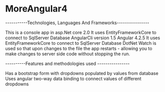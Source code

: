 # MoreAngular4

 -----------Technologies, Languages And Frameworks----------------

This is a console app in asp.Net core 2.0 
It uses EntityFrameworkCore to connect to SqlServer Database
AngularCli version 1.5 
Angular 4.2.5
It uses EntityFrameworkCore to connect to SqlServer Database
DotNet Watch is used so that upon changes to the file the app restarts - allowing you to make changes to server side code without 
stopping the run.





----------Features and methodologies used ----------------

Has a bootstrap form with dropdowns populated by values from database
Uses angular two-way data binding to connect values of different dropdowns




